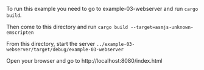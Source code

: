 To run this example you need to go to example-03-webserver and run `cargo build`.

Then come to this directory and run `cargo build --target=asmjs-unknown-emscripten`

From this directory, start the server
`../example-03-webserver/target/debug/example-03-webserver`

Open your browser and go to http://localhost:8080/index.html

